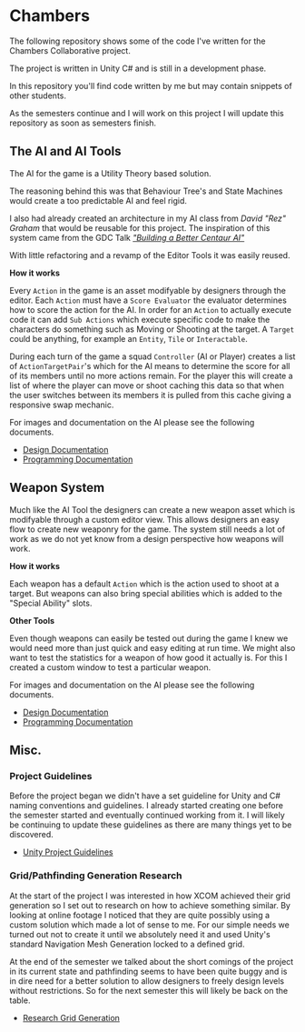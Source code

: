 # Chambers
The following repository shows some of the code I've written for the Chambers Collaborative project. 

The project is written in Unity C# and is still in a development phase.

In this repository you'll find code written by me but may contain snippets of other students. 

As the semesters continue and I will work on this project I will update this repository as soon as semesters finish.

## The AI and AI Tools

The AI for the game is a Utility Theory based solution.

The reasoning behind this was that Behaviour Tree's and State Machines would create a too predictable AI and feel rigid.

I also had already created an architecture in my AI class from _David "Rez" Graham_ that would be reusable for this project. The inspiration of this system came from the GDC Talk _["Building a Better Centaur AI"](https://www.gdcvault.com/play/1021848/Building-a-Better-Centaur-AI)_

With little refactoring and a revamp of the Editor Tools it was easily reused.

__How it works__

Every `Action` in the game is an asset modifyable by designers through the editor.
Each `Action` must have a `Score Evaluator` the evaluator determines how to score the action for the AI. In order for an `Action` to actually execute code it can add `Sub Actions` which execute specific code to make the characters do something such as Moving or Shooting at the target. A `Target` could be anything, for example an `Entity`, `Tile` or `Interactable`.

During each turn of the game a squad `Controller` (AI or Player) creates a list of `ActionTargetPair`'s which for the AI means to determine the score for all of its members until no more actions remain. For the player this will create a list of where the player can move or shoot caching this data so that when the user switches between its members it is pulled from this cache giving a responsive swap mechanic.

For images and documentation on the AI please see the following documents.
* [Design Documentation](https://docs.google.com/document/d/1s1DyVbrEd67uqciO3BuTavZj7oeaOwB3R2-Yg4nLGPA)
* [Programming Documentation](https://docs.google.com/document/d/1FqUmumLTBxoZ_04HPmiofVdTwiW7RfIvOuyWCH9AymY/edit?usp=sharing)

## Weapon System

Much like the AI Tool the designers can create a new weapon asset which is modifyable through a custom editor view. This allows designers an easy flow to create new weaponry for the game. The system still needs a lot of work as we do not yet know from a design perspective how weapons will work. 

__How it works__

Each weapon has a default `Action` which is the action used to shoot at a target. But weapons can also bring special abilities which is added to the "Special Ability" slots.

__Other Tools__

Even though weapons can easily be tested out during the game I knew we would need more than just quick and easy editing at run time. We might also want to test the statistics for a weapon of how good it actually is. For this I created a custom window to test a particular weapon.

For images and documentation on the AI please see the following documents.
* [Design Documentation](https://docs.google.com/document/d/1rwcMRdbi3FC9kJFvhvV3_8PcSUzGupK5M9c_vDIG05w)
* [Programming Documentation](https://docs.google.com/document/d/1VU2SC7Cm7tL1NWSGTyOPsJ6MHJGS7RIeVtdD4T8IZcY)

## Misc.

### Project Guidelines

Before the project began we didn't have a set guideline for Unity and C# naming conventions and guidelines. I already started creating one before the semester started and eventually continued working from it. I will likely be continuing to update these guidelines as there are many things yet to be discovered.

* [Unity Project Guidelines](https://docs.google.com/document/d/1_sCy7x2zJ5GcQwL2tpib4Zzp9HUOS10mMsEfMnH2lMs)

### Grid/Pathfinding Generation Research

At the start of the project I was interested in how XCOM achieved their grid generation so I set out to research on how to achieve something similar. By looking at online footage I noticed that they are quite possibly using a custom solution which made a lot of sense to me. For our simple needs we turned out not to create it until we absolutely need it and used Unity's standard Navigation Mesh Generation locked to a defined grid.

At the end of the semester we talked about the short comings of the project in its current state and pathfinding seems to have been quite buggy and is in dire need for a better solution to allow designers to freely design levels without restrictions. So for the next semester this will likely be back on the table.

* [Research Grid Generation](https://docs.google.com/document/d/1sp6Ds0t4rw2X-lGZleYvP3roX-4-zwps8heoojcVS_M)
